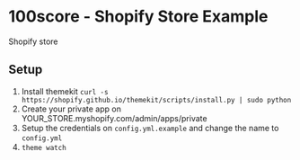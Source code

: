 # 100score - Shopify Store Example

Shopify store


## Setup

1. Install themekit ` curl -s https://shopify.github.io/themekit/scripts/install.py | sudo python `
2. Create your private app on YOUR_STORE.myshopify.com/admin/apps/private
3. Setup the credentials on `config.yml.example` and change the name to `config.yml`
4. `theme watch`

## 
